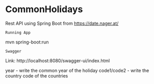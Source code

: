# CommonHolidays

Rest API using Spring Boot from https://date.nager.at/

    Running App
mvn spring-boot:run

    Swagger 
Link: http://localhost:8080/swagger-ui/index.html


year - write the common year of the holiday
code1/code2 - write the country code of the countries
    
    


   
